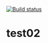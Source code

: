 [![Build status](https://build.appcenter.ms/v0.1/apps/a30b249e-89bb-4814-bcfc-b42688ba6182/branches/dev/badge)](https://appcenter.ms)

# test02
